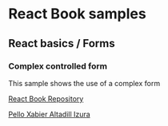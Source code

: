 # React Book samples
## React basics / Forms
### Complex controlled form
This sample shows the use of a complex form

[React Book Repository](https://github.com/pxai/react-samples)

[Pello Xabier Altadill Izura](http://pello.io)